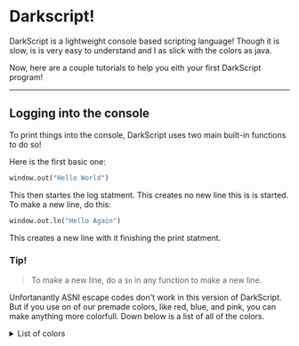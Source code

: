 # Darkscript!

DarkScript is a lightweight console based scripting language! Though it is slow, is is very easy to understand and I as slick with the colors as java.

Now, here are a couple tutorials to help you eith your first DarkScript program!

---------
Logging into the console
------------------------

To print things into the console, DarkScript uses two main built-in functions to do so!

Here is the first basic one:

``` python
window.out("Hello World")
```

This then startes the log statment. This creates no new line this is is started. To make a new line, do this:

``` python
window.out.ln("Hello Again")
```

This creates a new line with it finishing the print statment. 

### Tip!
> To make a new line, do a `$n` in any function to make a new line.


Unfortanantly ASNI escape codes don't work in this version of DarkScript. But if you use on of our premade colors, like red, blue, and pink, you can make anything more colorfull. Down below is a list of all of the colors.


<details>
<summary>List of colors</summary>
<br>
* Red
* Blue
</details>
